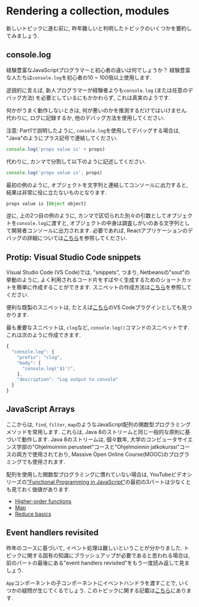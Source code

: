 # Rendering a collection, modules
新しいトピックに進む前に, 昨年難しいと判明したトピックのいくつかを要約してみましょう.

## console.log
経験豊富なJavaScriptプログラマーと初心者の違いは何でしょうか？
経験豊富な人たちは`console.log`を初心者の10 ~ 100倍以上使用します.

逆説的に言えば, 新人プログラマーが経験者よりも`console.log` (または任意のデバッグ方法)
を必要としているにもかかわらず, これは真実のようです.

何かがうまく動作しないときは, 何が悪いのかを推測するだけではいけません.
代わりに, ログに記録するか, 他のデバッグ方法を使用してください.

注意: Part1で説明したように, `console.log`を使用してデバッグする場合は,
"Java"のようにプラス記号で連結してください.

```js
console.log('props value is' + props)
```

代わりに, カンマで分割して以下のように記述してください.

```js
console.log('props value is', props)
```

最初の例のように, オブジェクトを文字列と連結してコンソールに出力すると, 結果は非常に役に立たないものとなります.

```js
props value is [Object object]
```

逆に, 上の2つ目の例のように, カンマで区切られた別々の引数としてオブジェクトを`console.log`に渡すと,
オブジェクトの中身は調査しがいのある文字列として開発者コンソールに出力されます.
必要であれば, Reactアプリケーションのデバッグの詳細については<a href="https://fullstackopen.com/en/part1/a_more_complex_state_debugging_react_apps#debugging-react-applications">こちら</a>を参照してください.


## Protip: Visual Studio Code snippets
Visual Studio Code (VS Code)では, "snippets", つまり, Netbeansの"sout"の挙動のように,
よく利用されるコード片をすばやく生成するためのショートカットを簡単に作成することができます.
スニペットの作成方法は<a href="https://code.visualstudio.com/docs/editor/userdefinedsnippets#_creating-your-own-snippets">こちら</a>を参照してください.

便利な既製のスニペットは, たとえば<a href="https://marketplace.visualstudio.com/items?itemName=xabikos.ReactSnippets">こちら</a>のVS Codeプラグインとしても見つかります.

最も重要なスニペットは, `clog`など, `console.log()`コマンドのスニペットです.
これは次のように作成できます.

```js
{
  "console.log": {
    "prefix": "clog",
    "body": [
      "console.log('$1')",
    ],
    "description": "Log output to console"
  }
}
```

## JavaScript Arrays
ここからは, `find`, `filter`, `map`のようなJavaScript配列の関数型プログラミングメソッドを常用します.
これらは, Java 8のストリームと同じ一般的な原則に基づいて動作します.
Java 8のストリームは, 個々数年, 大学のコンピュータサイエンス学部の"Ohjelmoinnin perusteet"コースと"Ohjelmoinnin jatkokurssi"コースの両方で使用されており, Massive Open Online Course(MOOC)のプログラミングでも使用されます.

配列を使用した関数型プログラミングに慣れていない場合は,
YouTubeビデオシリーズの<a href="https://www.youtube.com/playlist?list=PL0zVEGEvSaeEd9hlmCXrk5yUyqUag-n84">"Functional Programming in JavaScript"</a>の最初の3パートは少なくとも見ておく価値があります.
- <a href="https://www.youtube.com/watch?v=BMUiFMZr7vk&list=PL0zVEGEvSaeEd9hlmCXrk5yUyqUag-n84">Higher-order functions </a>
- <a href="https://www.youtube.com/watch?v=bCqtb-Z5YGQ&list=PL0zVEGEvSaeEd9hlmCXrk5yUyqUag-n84&index=2">Map</a>
- <a href="https://www.youtube.com/watch?v=Wl98eZpkp-c&t=31s">Reduce basics</a>

## Event handlers revisited
昨年のコースに基づいて, イベント処理は難しいということが分かりました.
トピックに関する固有の知識にブラッシュアップが必要であると思われる場合は,
前のパートの最後にある"event handlers revisited"をもう一度読み返して見ましょう.

`App`コンポーネントの子コンポーネントにイベントハンドラを渡すことで, いくつかの疑問が生じてくるでしょう.
このトピックに関する記載は<a href="https://fullstackopen.com/en/part1/a_more_complex_state_debugging_react_apps#passing-event-handlers-to-child-components">こちら</a>にあります.

